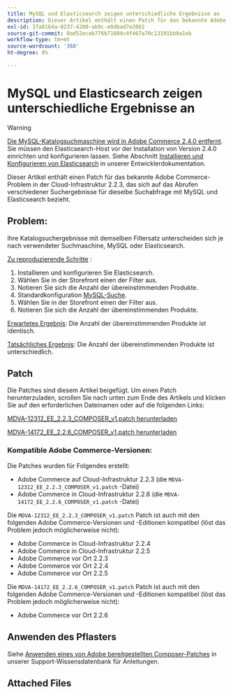 ```yaml
---
title: MySQL und Elasticsearch zeigen unterschiedliche Ergebnisse an
description: Dieser Artikel enthält einen Patch für das bekannte Adobe Commerce-Problem in der Cloud-Infrastruktur 2.2.3, das sich auf das Abrufen verschiedener Suchergebnisse für dieselbe Suchabfrage mit MySQL und Elasticsearch bezieht.
exl-id: 37a0164a-0237-4200-ab9c-e0dbad7e2062
source-git-commit: 0ad52eceb776b71604c4f467a70c13191bb9a1eb
workflow-type: tm+mt
source-wordcount: '368'
ht-degree: 0%

---
```


# MySQL und Elasticsearch zeigen unterschiedliche Ergebnisse an

>[!WARNING]
>
> [Die MySQL-Katalogsuchmaschine wird in Adobe Commerce 2.4.0 entfernt](/help/announcements/adobe-commerce-announcements/mysql-catalog-search-engine-will-be-removed-in-magento-2-4-0.md). Sie müssen den Elasticsearch-Host vor der Installation von Version 2.4.0 einrichten und konfigurieren lassen. Siehe Abschnitt [Installieren und Konfigurieren von Elasticsearch](https://devdocs.magento.com/guides/v2.3/config-guide/elasticsearch/es-overview.html) in unserer Entwicklerdokumentation.

Dieser Artikel enthält einen Patch für das bekannte Adobe Commerce-Problem in der Cloud-Infrastruktur 2.2.3, das sich auf das Abrufen verschiedener Suchergebnisse für dieselbe Suchabfrage mit MySQL und Elasticsearch bezieht.

## Problem:

Ihre Katalogsuchergebnisse mit demselben Filtersatz unterscheiden sich je nach verwendeter Suchmaschine, MySQL oder Elasticsearch.

<u>Zu reproduzierende Schritte</u> :

1. Installieren und konfigurieren Sie Elasticsearch.
1. Wählen Sie in der Storefront einen der Filter aus.
1. Notieren Sie sich die Anzahl der übereinstimmenden Produkte.
1. Standardkonfiguration [MySQL-Suche](/help/announcements/adobe-commerce-announcements/mysql-catalog-search-engine-will-be-removed-in-magento-2-4-0.md).
1. Wählen Sie in der Storefront einen der Filter aus.
1. Notieren Sie sich die Anzahl der übereinstimmenden Produkte.

<u>Erwartetes Ergebnis</u>: Die Anzahl der übereinstimmenden Produkte ist identisch.

<u>Tatsächliches Ergebnis</u>: Die Anzahl der übereinstimmenden Produkte ist unterschiedlich.

## Patch

Die Patches sind diesem Artikel beigefügt. Um einen Patch herunterzuladen, scrollen Sie nach unten zum Ende des Artikels und klicken Sie auf den erforderlichen Dateinamen oder auf die folgenden Links:

[MDVA-12312\_EE\_2.2.3\_COMPOSER\_v1.patch herunterladen](assets/MDVA-12312_EE_2.2.3_COMPOSER_v1.patch.zip)

[MDVA-14172\_EE\_2.2.6\_COMPOSER\_v1.patch herunterladen](assets/MDVA-14172_EE_2.2.6_COMPOSER_v1.patch.zip)

### Kompatible Adobe Commerce-Versionen:

Die Patches wurden für Folgendes erstellt:

* Adobe Commerce auf Cloud-Infrastruktur 2.2.3 (die `MDVA-12312_EE_2.2.3_COMPOSER_v1.patch` -Datei)
* Adobe Commerce in Cloud-Infrastruktur 2.2.6 (die `MDVA-14172_EE_2.2.6_COMPOSER_v1.patch` -Datei)

Die `MDVA-12312_EE_2.2.3_COMPOSER_v1.patch` Patch ist auch mit den folgenden Adobe Commerce-Versionen und -Editionen kompatibel (löst das Problem jedoch möglicherweise nicht):

* Adobe Commerce in Cloud-Infrastruktur 2.2.4
* Adobe Commerce in Cloud-Infrastruktur 2.2.5
* Adobe Commerce vor Ort 2.2.3
* Adobe Commerce vor Ort 2.2.4
* Adobe Commerce vor Ort 2.2.5

Die `MDVA-14172_EE_2.2.6_COMPOSER_v1.patch` Patch ist auch mit den folgenden Adobe Commerce-Versionen und -Editionen kompatibel (löst das Problem jedoch möglicherweise nicht):

* Adobe Commerce vor Ort 2.2.6

## Anwenden des Pflasters

Siehe [Anwenden eines von Adobe bereitgestellten Composer-Patches](/help/how-to/general/how-to-apply-a-composer-patch-provided-by-magento.md) in unserer Support-Wissensdatenbank für Anleitungen.

## Attached Files
